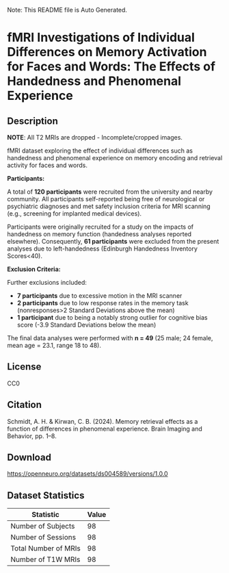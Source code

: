 Note: This README file is Auto Generated.

# fMRI Investigations of Individual Differences on Memory Activation for Faces and Words: The Effects of Handedness and Phenomenal Experience

## Description


**NOTE**: All T2 MRIs are dropped - Incomplete/cropped images.

fMRI dataset exploring the effect of individual differences such as handedness and phenomenal experience on memory encoding and retrieval activity for faces and words.

**Participants:**

A total of **120 participants** were recruited from the university and nearby community. All participants self-reported being free of neurological or psychiatric diagnoses and met safety inclusion criteria for MRI scanning (e.g., screening for implanted medical devices).

Participants were originally recruited for a study on the impacts of handedness on memory function (handedness analyses reported elsewhere). Consequently, **61 participants** were excluded from the present analyses due to left-handedness (Edinburgh Handedness Inventory Scores<40).

**Exclusion Criteria:**

Further exclusions included:
- **7 participants** due to excessive motion in the MRI scanner
- **2 participants** due to low response rates in the memory task (nonresponses>2 Standard Deviations above the mean)
- **1 participant** due to being a notably strong outlier for cognitive bias score (-3.9 Standard Deviations below the mean)

The final data analyses were performed with **n = 49** (25 male; 24 female, mean age = 23.1, range 18 to 48).


## License

CC0

## Citation

Schmidt, A. H. & Kirwan, C. B. (2024). Memory retrieval effects as a function of differences in phenomenal experience. Brain Imaging and Behavior, pp. 1–8.

## Download

https://openneuro.org/datasets/ds004589/versions/1.0.0

## Dataset Statistics

| Statistic | Value |
| --- | --- |
| Number of Subjects | 98 |
| Number of Sessions | 98 |
| Total Number of MRIs | 98 |
| Number of T1W MRIs | 98 |

